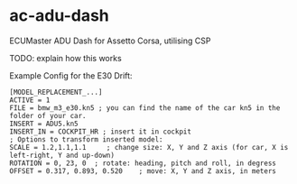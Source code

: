 # ac-adu-dash
ECUMaster ADU Dash for Assetto Corsa, utilising CSP


TODO: explain how this works


Example Config for the E30 Drift:

```
[MODEL_REPLACEMENT_...]
ACTIVE = 1
FILE = bmw_m3_e30.kn5 ; you can find the name of the car kn5 in the folder of your car.
INSERT = ADU5.kn5
INSERT_IN = COCKPIT_HR ; insert it in cockpit
; Options to transform inserted model:
SCALE = 1.2,1.1,1.1     ; change size: X, Y and Z axis (for car, X is left-right, Y and up-down)
ROTATION = 0, 23, 0  ; rotate: heading, pitch and roll, in degress
OFFSET = 0.317, 0.893, 0.520    ; move: X, Y and Z axis, in meters
```
